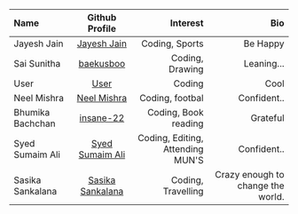 | Name             |                     Github Profile                     |                         Interest |                               Bio |
| :--------------- | :----------------------------------------------------: | -------------------------------: | --------------------------------: |
| Jayesh Jain      |    [Jayesh Jain](https://github.com/jayesh-JainX/)     |                   Coding, Sports |                          Be Happy |
| Sai Sunitha      |       [baekusboo](https://github.com/baekusboo)        |                  Coding, Drawing |                        Leaning... |
| User             |          [User](https://github.com/abc00xyz)           |                           Coding |                              Cool |
| Neel Mishra      |       [Neel Mishra](https://github.com/Neel-07)        |                  Coding, footbal |                       Confident.. |
| Bhumika Bachchan |       [insane-22](https://github.com/insane-22)        |             Coding, Book reading |                          Grateful |
| Syed Sumaim Ali  |  [Syed Sumaim Ali](https://github.com/SyedSumaimaly)   | Coding, Editing, Attending MUN'S |                       Confident.. |
| Sasika Sankalana | [Sasika Sankalana](https://github.com/SasikaSankalana) |               Coding, Travelling | Crazy enough to change the world. |

